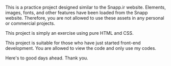 This is a practice project designed similar to the Snapp.ir website. Elements, images, fonts, and other features have been loaded from the Snapp website. Therefore, you are not allowed to use these assets in any personal or commercial projects.

This project is simply an exercise using pure HTML and CSS.

This project is suitable for those who have just started front-end development. You are allowed to view the code and only use my codes.

Here's to good days ahead. Thank you.
